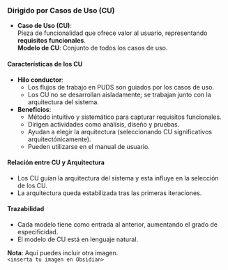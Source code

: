 ### Dirigido por Casos de Uso (CU)
- **Caso de Uso (CU)**:  
  Pieza de funcionalidad que ofrece valor al usuario, representando **requisitos funcionales**.  
  **Modelo de CU**: Conjunto de todos los casos de uso.

#### Características de los CU
- **Hilo conductor**:
  - Los flujos de trabajo en PUDS son guiados por los casos de uso.
  - Los CU no se desarrollan aisladamente; se trabajan junto con la arquitectura del sistema.
- **Beneficios**:
  - Método intuitivo y sistemático para capturar requisitos funcionales.
  - Dirigen actividades como análisis, diseño y pruebas.
  - Ayudan a elegir la arquitectura (seleccionando CU significativos arquitectónicamente).
  - Pueden utilizarse en el manual de usuario.

#### Relación entre CU y Arquitectura
- Los CU guían la arquitectura del sistema y esta influye en la selección de los CU.
- La arquitectura queda estabilizada tras las primeras iteraciones.

#### Trazabilidad
- Cada modelo tiene como entrada al anterior, aumentando el grado de especificidad.
- El modelo de CU está en lenguaje natural.

**Nota**: Aquí puedes incluir otra imagen.  
`<inserta tu imagen en Obsidian>`  